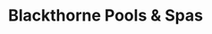 ---
title: "Blackthorne Pools & Spas"
url: /salinas/blackthorne-pools-and-spas/
shop: swimming pool
---